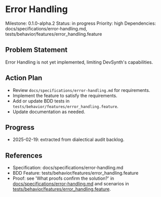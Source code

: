 # Error Handling
Milestone: 0.1.0-alpha.2
Status: in progress
Priority: high
Dependencies: docs/specifications/error-handling.md, tests/behavior/features/error_handling.feature

## Problem Statement
Error Handling is not yet implemented, limiting DevSynth's capabilities.


## Action Plan
- Review `docs/specifications/error-handling.md` for requirements.
- Implement the feature to satisfy the requirements.
- Add or update BDD tests in `tests/behavior/features/error_handling.feature`.
- Update documentation as needed.

## Progress
- 2025-02-19: extracted from dialectical audit backlog.

## References
- Specification: docs/specifications/error-handling.md
- BDD Feature: tests/behavior/features/error_handling.feature
- Proof: see 'What proofs confirm the solution?' in [docs/specifications/error-handling.md](../docs/specifications/error-handling.md) and scenarios in [tests/behavior/features/error_handling.feature](../tests/behavior/features/error_handling.feature).
